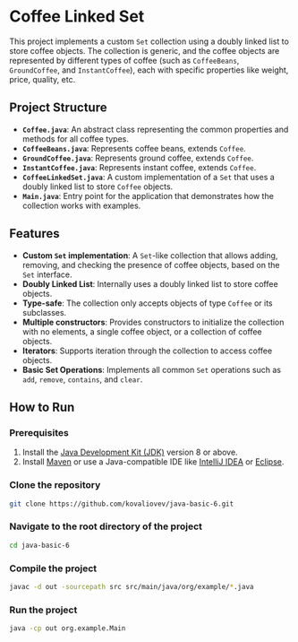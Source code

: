 # Coffee Linked Set

This project implements a custom `Set` collection using a doubly linked list to store coffee objects. The collection is generic, and the coffee objects are represented by different types of coffee (such as `CoffeeBeans`, `GroundCoffee`, and `InstantCoffee`), each with specific properties like weight, price, quality, etc.

## Project Structure

- **`Coffee.java`**: An abstract class representing the common properties and methods for all coffee types.
- **`CoffeeBeans.java`**: Represents coffee beans, extends `Coffee`.
- **`GroundCoffee.java`**: Represents ground coffee, extends `Coffee`.
- **`InstantCoffee.java`**: Represents instant coffee, extends `Coffee`.
- **`CoffeeLinkedSet.java`**: A custom implementation of a `Set` that uses a doubly linked list to store `Coffee` objects.
- **`Main.java`**: Entry point for the application that demonstrates how the collection works with examples.

## Features

- **Custom `Set` implementation**: A `Set`-like collection that allows adding, removing, and checking the presence of coffee objects, based on the `Set` interface.
- **Doubly Linked List**: Internally uses a doubly linked list to store coffee objects.
- **Type-safe**: The collection only accepts objects of type `Coffee` or its subclasses.
- **Multiple constructors**: Provides constructors to initialize the collection with no elements, a single coffee object, or a collection of coffee objects.
- **Iterators**: Supports iteration through the collection to access coffee objects.
- **Basic Set Operations**: Implements all common `Set` operations such as `add`, `remove`, `contains`, and `clear`.

## How to Run

### Prerequisites
1. Install the [Java Development Kit (JDK)](https://www.oracle.com/java/technologies/javase-jdk11-downloads.html) version 8 or above.
2. Install [Maven](https://maven.apache.org/) or use a Java-compatible IDE like [IntelliJ IDEA](https://www.jetbrains.com/idea/) or [Eclipse](https://www.eclipse.org/ide/).

### Clone the repository
```bash
git clone https://github.com/kovaliovev/java-basic-6.git
```

### Navigate to the root directory of the project
```bash
cd java-basic-6
```

### Compile the project
```bash
javac -d out -sourcepath src src/main/java/org/example/*.java
```

### Run the project
```bash
java -cp out org.example.Main
```
